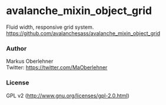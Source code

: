 # avalanche_mixin_object_grid
Fluid width, responsive grid system.  
https://github.com/avalanchesass/avalanche_mixin_object_grid

### Author
Markus Oberlehner  
Twitter: https://twitter.com/MaOberlehner

### License
GPL v2 (http://www.gnu.org/licenses/gpl-2.0.html)
